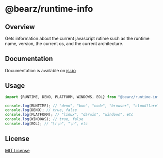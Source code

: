 # @bearz/runtime-info

## Overview

Gets information about the current javascript rutime such as
the runtime name, version, the current os, and the current architecture.


## Documentation

Documentation is available on [jsr.io](https://jsr.io/@bearz/runtime-info/doc)

## Usage
```typescript
import {RUNTIME, DENO, PLATFORM, WINDOWS, EOL} from "@bearz/runtime-info";

console.log(RUNTIME); // "deno", "bun", "node", "browser", "cloudflare", etc
console.log(DENO); // true, false
console.log(PLATFORM); // "linux", "darwin", "windows", etc
console.log(WINDOWS); // true, false
console.log(EOL); // "\r\n", "\n", etc
```

## License

[MIT License](./LICENSE.md)